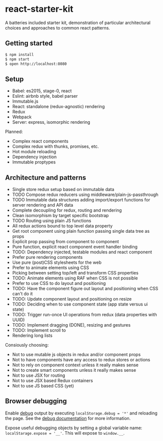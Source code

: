 # react-starter-kit

A batteries included starter kit, demonstration of particular architectural choices and approaches to common react patterns.

## Getting started

```bash
$ npm install
$ npm start
$ open http://localhost:8080
```

## Setup

- Babel: es2015, stage-0, react
- Eslint: airbnb style, babel parser
- Immutable.js
- React: standalone (redux-agnostic) rendering
- Redux
- Webpack
- Server: express, isomorphic rendering

Planned:

- Complex react components
- Complex redux with thunks, promises, etc.
- Hot module reloading
- Dependency injection
- Immutable proptypes

## Architecture and patterns

- Single store redux setup based on immutable data
- TODO Compose redux reducers using middleware/plain-js-passthrough
- TODO Immutable data structures adding import/export functions for server rendering and API data
- Complete decoupling for redux, routing and rendering
- Clean isomorphism by target specific bootstrap
- TODO Routing using plain JS functions
- All redux actions bound to top level data property
- Get root component using plain function passing single data tree as props
- Explicit prop passing from component to component
- Pure function, explicit react component event handler binding
- TODO: Dependency injected, testable modules and react component
- Prefer pure rendering components
- Use pure (post)CSS stylesheets for the web
- Prefer to animate elements using CSS
- Picking between setting top/left and transform CSS properties
- TODO: Animate elements using RAF when CSS is not possible
- Prefer to use CSS to do layout and positioning
- TODO: Have the component figure out layout and positioning when CSS can't do it
- TODO: Update component layout and positioning on resize
- TODO: Deciding when to use component state (app state versus ui state)
- TODO: Trigger run-once UI operations from redux (data properties with UUID)
- TODO: Implement dragging (DONE), resizing and gestures
- TODO: Implement scroll to
- Rendering long lists

Consiously choosing:

- Not to use mutable js objects in redux and/or component props
- Not to have components have any access to redux stores or actions
- Not to rely on component context unless it really makes sense
- Not to create smart components unless it really makes sense
- Not to use JSX for routing
- Not to use JSX based Redux containers
- Not to use JS based CSS (yet)

## Browser debugging

Enable [debug](https://www.npmjs.com/package/debug) output by executing `localStorage.debug = '*'` and reloading the page. See the [debug documentation](https://www.npmjs.com/package/debug#browser-support) for more information.

Expose useful debugging objects by setting a global variable name: `localStarage.expose = '__'`. This will expose to `window.__`.
